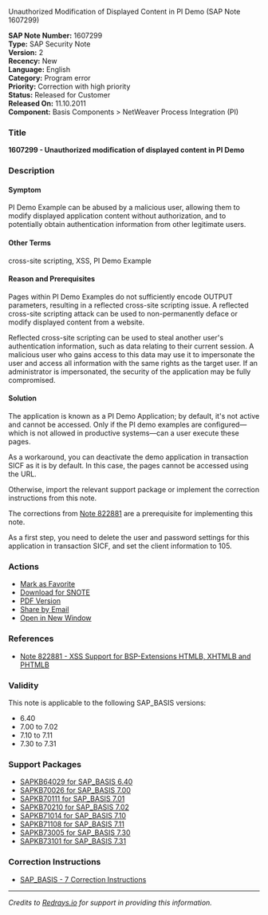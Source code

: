 Unauthorized Modification of Displayed Content in PI Demo (SAP Note 1607299)

**SAP Note Number:** 1607299  
**Type:** SAP Security Note  
**Version:** 2  
**Recency:** New  
**Language:** English  
**Category:** Program error  
**Priority:** Correction with high priority  
**Status:** Released for Customer  
**Released On:** 11.10.2011  
**Component:** Basis Components > NetWeaver Process Integration (PI)

### Title
**1607299 - Unauthorized modification of displayed content in PI Demo**

### Description

#### Symptom
PI Demo Example can be abused by a malicious user, allowing them to modify displayed application content without authorization, and to potentially obtain authentication information from other legitimate users.

#### Other Terms
cross-site scripting, XSS, PI Demo Example

#### Reason and Prerequisites
Pages within PI Demo Examples do not sufficiently encode OUTPUT parameters, resulting in a reflected cross-site scripting issue. A reflected cross-site scripting attack can be used to non-permanently deface or modify displayed content from a website.

Reflected cross-site scripting can be used to steal another user's authentication information, such as data relating to their current session. A malicious user who gains access to this data may use it to impersonate the user and access all information with the same rights as the target user. If an administrator is impersonated, the security of the application may be fully compromised.

#### Solution
The application is known as a PI Demo Application; by default, it's not active and cannot be accessed. Only if the PI demo examples are configured—which is not allowed in productive systems—can a user execute these pages.

As a workaround, you can deactivate the demo application in transaction SICF as it is by default. In this case, the pages cannot be accessed using the URL.

Otherwise, import the relevant support package or implement the correction instructions from this note.

The corrections from [Note 822881](https://me.sap.com/notes/822881) are a prerequisite for implementing this note.

As a first step, you need to delete the user and password settings for this application in transaction SICF, and set the client information to 105.

### Actions
- [Mark as Favorite](#)
- [Download for SNOTE](https://notesdownloads.sap.com/note/0040000009545392017)
- [PDF Version](https://userapps.support.sap.com/sap/support/sfm/notes/print/0001607299?language=en-US&token=2FA0BF3F7B564A4B7FE989F3D3E4BBD5)
- [Share by Email](#)
- [Open in New Window](#)

### References
- [Note 822881 - XSS Support for BSP-Extensions HTMLB, XHTMLB and PHTMLB](https://me.sap.com/notes/822881)

### Validity
This note is applicable to the following SAP_BASIS versions:
- 6.40
- 7.00 to 7.02
- 7.10 to 7.11
- 7.30 to 7.31

### Support Packages
- [SAPKB64029 for SAP_BASIS 6.40](https://me.sap.com/supportpackage/SAPKB64029)
- [SAPKB70026 for SAP_BASIS 7.00](https://me.sap.com/supportpackage/SAPKB70026)
- [SAPKB70111 for SAP_BASIS 7.01](https://me.sap.com/supportpackage/SAPKB70111)
- [SAPKB70210 for SAP_BASIS 7.02](https://me.sap.com/supportpackage/SAPKB70210)
- [SAPKB71014 for SAP_BASIS 7.10](https://me.sap.com/supportpackage/SAPKB71014)
- [SAPKB71108 for SAP_BASIS 7.11](https://me.sap.com/supportpackage/SAPKB71108)
- [SAPKB73005 for SAP_BASIS 7.30](https://me.sap.com/supportpackage/SAPKB73005)
- [SAPKB73101 for SAP_BASIS 7.31](https://me.sap.com/supportpackage/SAPKB73101)

### Correction Instructions
- [SAP_BASIS - 7 Correction Instructions](https://me.sap.com/corrins/0001607299/41)

---

*Credits to [Redrays.io](https://redrays.io) for support in providing this information.*